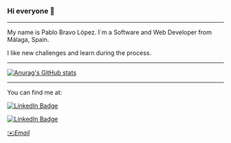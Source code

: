 ### Hi everyone 👋
---

My name is Pablo Bravo López. I´m a Software and Web Developer from Málaga, Spain.


I like new challenges and learn during the process.

---

[![Anurag's GitHub stats](https://github-readme-stats.vercel.app/api?username=blosky01&show_icons=true&theme=github_dark)](https://github.com/blosky01/github-readme-stats)

---

You can find me at: 

[![LinkedIn Badge](https://img.shields.io/badge/LinkedIn-Profile-informational?style=flat&logo=linkedin&logoColor=white&color=0D76A8)](https://www.linkedin.com/in/pablo-bravo-lopez-404518231/)


[![LinkedIn Badge](https://img.shields.io/twitter/follow/01PabloBravo?style=social
)](https://twitter.com/01PabloBravo)

[✉️*Email*](mailto:bravo.lopezpablo01@#gmail.com)
